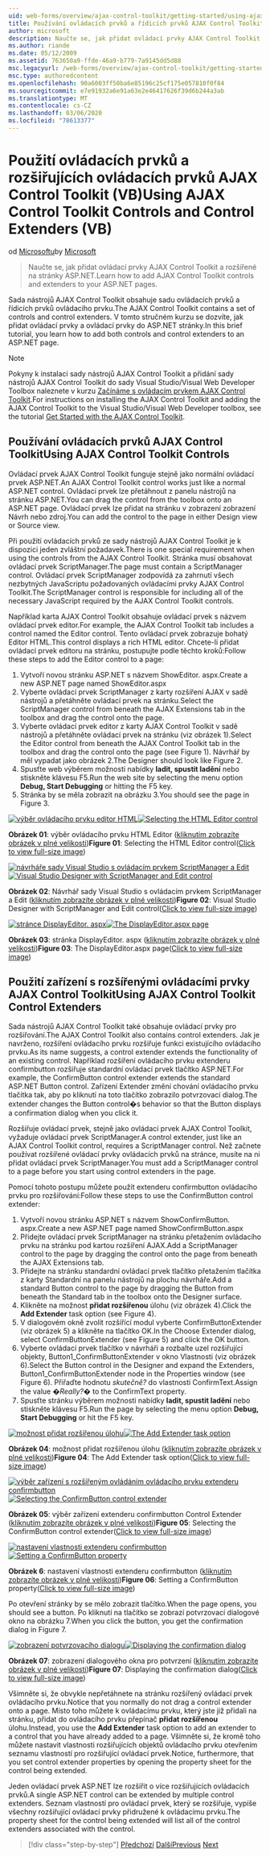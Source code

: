```yaml
---
uid: web-forms/overview/ajax-control-toolkit/getting-started/using-ajax-control-toolkit-controls-and-control-extenders-vb
title: Používání ovládacích prvků a řídicích prvků AJAX Control Toolkit (VB) | Microsoft Docs
author: microsoft
description: Naučte se, jak přidat ovládací prvky AJAX Control Toolkit a rozšířené na stránky ASP.NET.
ms.author: riande
ms.date: 05/12/2009
ms.assetid: 763650a9-ffde-46a9-b779-7a9145dd5d88
msc.legacyurl: /web-forms/overview/ajax-control-toolkit/getting-started/using-ajax-control-toolkit-controls-and-control-extenders-vb
msc.type: authoredcontent
ms.openlocfilehash: 90a6003ff50ba6e85196c25cf175e057810f0f84
ms.sourcegitcommit: e7e91932a6e91a63e2e46417626f39d6b244a3ab
ms.translationtype: MT
ms.contentlocale: cs-CZ
ms.lasthandoff: 03/06/2020
ms.locfileid: "78613377"
---
```

# <a name="using-ajax-control-toolkit-controls-and-control-extenders-vb"></a><span data-ttu-id="80229-103">Použití ovládacích prvků a rozšiřujících ovládacích prvků AJAX Control Toolkit (VB)</span><span class="sxs-lookup"><span data-stu-id="80229-103">Using AJAX Control Toolkit Controls and Control Extenders (VB)</span></span>

<span data-ttu-id="80229-104">od [Microsoftu](https://github.com/microsoft)</span><span class="sxs-lookup"><span data-stu-id="80229-104">by [Microsoft](https://github.com/microsoft)</span></span>

> <span data-ttu-id="80229-105">Naučte se, jak přidat ovládací prvky AJAX Control Toolkit a rozšířené na stránky ASP.NET.</span><span class="sxs-lookup"><span data-stu-id="80229-105">Learn how to add AJAX Control Toolkit controls and extenders to your ASP.NET pages.</span></span>

<span data-ttu-id="80229-106">Sada nástrojů AJAX Control Toolkit obsahuje sadu ovládacích prvků a řídicích prvků ovládacího prvku.</span><span class="sxs-lookup"><span data-stu-id="80229-106">The AJAX Control Toolkit contains a set of controls and control extenders.</span></span> <span data-ttu-id="80229-107">V tomto stručném kurzu se dozvíte, jak přidat ovládací prvky a ovládací prvky do ASP.NET stránky.</span><span class="sxs-lookup"><span data-stu-id="80229-107">In this brief tutorial, you learn how to add both controls and control extenders to an ASP.NET page.</span></span>

> [!NOTE] 
> 
> <span data-ttu-id="80229-108">Pokyny k instalaci sady nástrojů AJAX Control Toolkit a přidání sady nástrojů AJAX Control Toolkit do sady Visual Studio/Visual Web Developer Toolbox naleznete v kurzu [Začínáme s ovládacím prvkem AJAX Control Toolkit](get-started-with-the-ajax-control-toolkit-vb.md).</span><span class="sxs-lookup"><span data-stu-id="80229-108">For instructions on installing the AJAX Control Toolkit and adding the AJAX Control Toolkit to the Visual Studio/Visual Web Developer toolbox, see the tutorial [Get Started with the AJAX Control Toolkit](get-started-with-the-ajax-control-toolkit-vb.md).</span></span>

## <a name="using-ajax-control-toolkit-controls"></a><span data-ttu-id="80229-109">Používání ovládacích prvků AJAX Control Toolkit</span><span class="sxs-lookup"><span data-stu-id="80229-109">Using AJAX Control Toolkit Controls</span></span>

<span data-ttu-id="80229-110">Ovládací prvek AJAX Control Toolkit funguje stejně jako normální ovládací prvek ASP.NET.</span><span class="sxs-lookup"><span data-stu-id="80229-110">An AJAX Control Toolkit control works just like a normal ASP.NET control.</span></span> <span data-ttu-id="80229-111">Ovládací prvek lze přetáhnout z panelu nástrojů na stránku ASP.NET.</span><span class="sxs-lookup"><span data-stu-id="80229-111">You can drag the control from the toolbox onto an ASP.NET page.</span></span> <span data-ttu-id="80229-112">Ovládací prvek lze přidat na stránku v zobrazení zobrazení Návrh nebo zdroj.</span><span class="sxs-lookup"><span data-stu-id="80229-112">You can add the control to the page in either Design view or Source view.</span></span>

<span data-ttu-id="80229-113">Při použití ovládacích prvků ze sady nástrojů AJAX Control Toolkit je k dispozici jeden zvláštní požadavek.</span><span class="sxs-lookup"><span data-stu-id="80229-113">There is one special requirement when using the controls from the AJAX Control Toolkit.</span></span> <span data-ttu-id="80229-114">Stránka musí obsahovat ovládací prvek ScriptManager.</span><span class="sxs-lookup"><span data-stu-id="80229-114">The page must contain a ScriptManager control.</span></span> <span data-ttu-id="80229-115">Ovládací prvek ScriptManager zodpovídá za zahrnutí všech nezbytných JavaScriptu požadovaných ovládacími prvky AJAX Control Toolkit.</span><span class="sxs-lookup"><span data-stu-id="80229-115">The ScriptManager control is responsible for including all of the necessary JavaScript required by the AJAX Control Toolkit controls.</span></span>

<span data-ttu-id="80229-116">Například karta AJAX Control Toolkit obsahuje ovládací prvek s názvem ovládací prvek editor.</span><span class="sxs-lookup"><span data-stu-id="80229-116">For example, the AJAX Control Toolkit tab includes a control named the Editor control.</span></span> <span data-ttu-id="80229-117">Tento ovládací prvek zobrazuje bohatý Editor HTML.</span><span class="sxs-lookup"><span data-stu-id="80229-117">This control displays a rich HTML editor.</span></span> <span data-ttu-id="80229-118">Chcete-li přidat ovládací prvek editoru na stránku, postupujte podle těchto kroků:</span><span class="sxs-lookup"><span data-stu-id="80229-118">Follow these steps to add the Editor control to a page:</span></span>

1. <span data-ttu-id="80229-119">Vytvoří novou stránku ASP.NET s názvem ShowEditor. aspx.</span><span class="sxs-lookup"><span data-stu-id="80229-119">Create a new ASP.NET page named ShowEditor.aspx</span></span>
2. <span data-ttu-id="80229-120">Vyberte ovládací prvek ScriptManager z karty rozšíření AJAX v sadě nástrojů a přetáhněte ovládací prvek na stránku.</span><span class="sxs-lookup"><span data-stu-id="80229-120">Select the ScriptManager control from beneath the AJAX Extensions tab in the toolbox and drag the control onto the page.</span></span>
3. <span data-ttu-id="80229-121">Vyberte ovládací prvek editor z karty AJAX Control Toolkit v sadě nástrojů a přetáhněte ovládací prvek na stránku (viz obrázek 1).</span><span class="sxs-lookup"><span data-stu-id="80229-121">Select the Editor control from beneath the AJAX Control Toolkit tab in the toolbox and drag the control onto the page (see Figure 1).</span></span> <span data-ttu-id="80229-122">Návrhář by měl vypadat jako obrázek 2.</span><span class="sxs-lookup"><span data-stu-id="80229-122">The Designer should look like Figure 2.</span></span>
4. <span data-ttu-id="80229-123">Spusťte web výběrem možnosti nabídky **ladit, spustit ladění** nebo stiskněte klávesu F5.</span><span class="sxs-lookup"><span data-stu-id="80229-123">Run the web site by selecting the menu option **Debug, Start Debugging** or hitting the F5 key.</span></span>
5. <span data-ttu-id="80229-124">Stránka by se měla zobrazit na obrázku 3.</span><span class="sxs-lookup"><span data-stu-id="80229-124">You should see the page in Figure 3.</span></span>

<span data-ttu-id="80229-125">[![výběr ovládacího prvku editor HTML](using-ajax-control-toolkit-controls-and-control-extenders-vb/_static/image1.jpg)](using-ajax-control-toolkit-controls-and-control-extenders-vb/_static/image1.png)</span><span class="sxs-lookup"><span data-stu-id="80229-125">[![Selecting the HTML Editor control](using-ajax-control-toolkit-controls-and-control-extenders-vb/_static/image1.jpg)](using-ajax-control-toolkit-controls-and-control-extenders-vb/_static/image1.png)</span></span>

<span data-ttu-id="80229-126">**Obrázek 01**: výběr ovládacího prvku HTML Editor ([kliknutím zobrazíte obrázek v plné velikosti](using-ajax-control-toolkit-controls-and-control-extenders-vb/_static/image2.png))</span><span class="sxs-lookup"><span data-stu-id="80229-126">**Figure 01**: Selecting the HTML Editor control([Click to view full-size image](using-ajax-control-toolkit-controls-and-control-extenders-vb/_static/image2.png))</span></span>

<span data-ttu-id="80229-127">[![návrháře sady Visual Studio s ovládacím prvkem ScriptManager a Edit](using-ajax-control-toolkit-controls-and-control-extenders-vb/_static/image2.jpg)](using-ajax-control-toolkit-controls-and-control-extenders-vb/_static/image3.png)</span><span class="sxs-lookup"><span data-stu-id="80229-127">[![Visual Studio Designer with ScriptManager and Edit control](using-ajax-control-toolkit-controls-and-control-extenders-vb/_static/image2.jpg)](using-ajax-control-toolkit-controls-and-control-extenders-vb/_static/image3.png)</span></span>

<span data-ttu-id="80229-128">**Obrázek 02**: Návrhář sady Visual Studio s ovládacím prvkem ScriptManager a Edit ([kliknutím zobrazíte obrázek v plné velikosti](using-ajax-control-toolkit-controls-and-control-extenders-vb/_static/image4.png))</span><span class="sxs-lookup"><span data-stu-id="80229-128">**Figure 02**: Visual Studio Designer with ScriptManager and Edit control([Click to view full-size image](using-ajax-control-toolkit-controls-and-control-extenders-vb/_static/image4.png))</span></span>

<span data-ttu-id="80229-129">[![stránce DisplayEditor. aspx](using-ajax-control-toolkit-controls-and-control-extenders-vb/_static/image3.jpg)](using-ajax-control-toolkit-controls-and-control-extenders-vb/_static/image5.png)</span><span class="sxs-lookup"><span data-stu-id="80229-129">[![The DisplayEditor.aspx page](using-ajax-control-toolkit-controls-and-control-extenders-vb/_static/image3.jpg)](using-ajax-control-toolkit-controls-and-control-extenders-vb/_static/image5.png)</span></span>

<span data-ttu-id="80229-130">**Obrázek 03**: stránka DisplayEditor. aspx ([kliknutím zobrazíte obrázek v plné velikosti](using-ajax-control-toolkit-controls-and-control-extenders-vb/_static/image6.png))</span><span class="sxs-lookup"><span data-stu-id="80229-130">**Figure 03**: The DisplayEditor.aspx page([Click to view full-size image](using-ajax-control-toolkit-controls-and-control-extenders-vb/_static/image6.png))</span></span>

## <a name="using-ajax-control-toolkit-control-extenders"></a><span data-ttu-id="80229-131">Použití zařízení s rozšířenými ovládacími prvky AJAX Control Toolkit</span><span class="sxs-lookup"><span data-stu-id="80229-131">Using AJAX Control Toolkit Control Extenders</span></span>

<span data-ttu-id="80229-132">Sada nástrojů AJAX Control Toolkit také obsahuje ovládací prvky pro rozšiřování.</span><span class="sxs-lookup"><span data-stu-id="80229-132">The AJAX Control Toolkit also contains control extenders.</span></span> <span data-ttu-id="80229-133">Jak je navrženo, rozšíření ovládacího prvku rozšiřuje funkci existujícího ovládacího prvku.</span><span class="sxs-lookup"><span data-stu-id="80229-133">As its name suggests, a control extender extends the functionality of an existing control.</span></span> <span data-ttu-id="80229-134">Například rozšíření ovládacího prvku extenderu confirmbutton rozšiřuje standardní ovládací prvek tlačítko ASP.NET.</span><span class="sxs-lookup"><span data-stu-id="80229-134">For example, the ConfirmButton control extender extends the standard ASP.NET Button control.</span></span> <span data-ttu-id="80229-135">Zařízení Extender změní chování ovládacího prvku tlačítka tak, aby po kliknutí na toto tlačítko zobrazilo potvrzovací dialog.</span><span class="sxs-lookup"><span data-stu-id="80229-135">The extender changes the Button control�s behavior so that the Button displays a confirmation dialog when you click it.</span></span>

<span data-ttu-id="80229-136">Rozšiřuje ovládací prvek, stejně jako ovládací prvek AJAX Control Toolkit, vyžaduje ovládací prvek ScriptManager.</span><span class="sxs-lookup"><span data-stu-id="80229-136">A control extender, just like an AJAX Control Toolkit control, requires a ScriptManager control.</span></span> <span data-ttu-id="80229-137">Než začnete používat rozšířené ovládací prvky ovládacích prvků na stránce, musíte na ni přidat ovládací prvek ScriptManager.</span><span class="sxs-lookup"><span data-stu-id="80229-137">You must add a ScriptManager control to a page before you start using control extenders in the page.</span></span>

<span data-ttu-id="80229-138">Pomocí tohoto postupu můžete použít extenderu confirmbutton ovládacího prvku pro rozšiřování:</span><span class="sxs-lookup"><span data-stu-id="80229-138">Follow these steps to use the ConfirmButton control extender:</span></span>

1. <span data-ttu-id="80229-139">Vytvoří novou stránku ASP.NET s názvem ShowConfirmButton. aspx.</span><span class="sxs-lookup"><span data-stu-id="80229-139">Create a new ASP.NET page named ShowConfirmButton.aspx</span></span>
2. <span data-ttu-id="80229-140">Přidejte ovládací prvek ScriptManager na stránku přetažením ovládacího prvku na stránku pod kartou rozšíření AJAX.</span><span class="sxs-lookup"><span data-stu-id="80229-140">Add a ScriptManager control to the page by dragging the control onto the page from beneath the AJAX Extensions tab.</span></span>
3. <span data-ttu-id="80229-141">Přidejte na stránku standardní ovládací prvek tlačítko přetažením tlačítka z karty Standardní na panelu nástrojů na plochu návrháře.</span><span class="sxs-lookup"><span data-stu-id="80229-141">Add a standard Button control to the page by dragging the Button from beneath the Standard tab in the toolbox onto the Designer surface.</span></span>
4. <span data-ttu-id="80229-142">Klikněte na možnost **přidat rozšířenou** úlohu (viz obrázek 4).</span><span class="sxs-lookup"><span data-stu-id="80229-142">Click the **Add Extender** task option (see Figure 4).</span></span>
5. <span data-ttu-id="80229-143">V dialogovém okně zvolit rozšířící modul vyberte ConfirmButtonExtender (viz obrázek 5) a klikněte na tlačítko OK.</span><span class="sxs-lookup"><span data-stu-id="80229-143">In the Choose Extender dialog, select ConfirmButtonExtender (see Figure 5) and click the OK button.</span></span>
6. <span data-ttu-id="80229-144">Vyberte ovládací prvek tlačítko v návrháři a rozbalte uzel rozšiřující objekty, Button1\_ConfirmButtonExtender v okno Vlastnosti (viz obrázek 6).</span><span class="sxs-lookup"><span data-stu-id="80229-144">Select the Button control in the Designer and expand the Extenders, Button1\_ConfirmButtonExtender node in the Properties window (see Figure 6).</span></span> <span data-ttu-id="80229-145">Přiřaďte hodnotu *skutečně?* do vlastnosti ConfirmText.</span><span class="sxs-lookup"><span data-stu-id="80229-145">Assign the value *�Really?�* to the ConfirmText property.</span></span>
7. <span data-ttu-id="80229-146">Spusťte stránku výběrem možnosti nabídky **ladit, spustit ladění** nebo stiskněte klávesu F5.</span><span class="sxs-lookup"><span data-stu-id="80229-146">Run the page by selecting the menu option **Debug, Start Debugging** or hit the F5 key.</span></span>

<span data-ttu-id="80229-147">[![možnost přidat rozšířenou úlohu](using-ajax-control-toolkit-controls-and-control-extenders-vb/_static/image4.jpg)](using-ajax-control-toolkit-controls-and-control-extenders-vb/_static/image7.png)</span><span class="sxs-lookup"><span data-stu-id="80229-147">[![The Add Extender task option](using-ajax-control-toolkit-controls-and-control-extenders-vb/_static/image4.jpg)](using-ajax-control-toolkit-controls-and-control-extenders-vb/_static/image7.png)</span></span>

<span data-ttu-id="80229-148">**Obrázek 04**: možnost přidat rozšířenou úlohu ([kliknutím zobrazíte obrázek v plné velikosti](using-ajax-control-toolkit-controls-and-control-extenders-vb/_static/image8.png))</span><span class="sxs-lookup"><span data-stu-id="80229-148">**Figure 04**: The Add Extender task option([Click to view full-size image](using-ajax-control-toolkit-controls-and-control-extenders-vb/_static/image8.png))</span></span>

<span data-ttu-id="80229-149">[![výběr zařízení s rozšířeným ovládáním ovládacího prvku extenderu confirmbutton](using-ajax-control-toolkit-controls-and-control-extenders-vb/_static/image5.jpg)](using-ajax-control-toolkit-controls-and-control-extenders-vb/_static/image9.png)</span><span class="sxs-lookup"><span data-stu-id="80229-149">[![Selecting the ConfirmButton control extender](using-ajax-control-toolkit-controls-and-control-extenders-vb/_static/image5.jpg)](using-ajax-control-toolkit-controls-and-control-extenders-vb/_static/image9.png)</span></span>

<span data-ttu-id="80229-150">**Obrázek 05**: výběr zařízení extenderu confirmbutton Control Extender ([kliknutím zobrazíte obrázek v plné velikosti](using-ajax-control-toolkit-controls-and-control-extenders-vb/_static/image10.png))</span><span class="sxs-lookup"><span data-stu-id="80229-150">**Figure 05**: Selecting the ConfirmButton control extender([Click to view full-size image](using-ajax-control-toolkit-controls-and-control-extenders-vb/_static/image10.png))</span></span>

<span data-ttu-id="80229-151">[![nastavení vlastnosti extenderu confirmbutton](using-ajax-control-toolkit-controls-and-control-extenders-vb/_static/image6.jpg)](using-ajax-control-toolkit-controls-and-control-extenders-vb/_static/image11.png)</span><span class="sxs-lookup"><span data-stu-id="80229-151">[![Setting a ConfirmButton property](using-ajax-control-toolkit-controls-and-control-extenders-vb/_static/image6.jpg)](using-ajax-control-toolkit-controls-and-control-extenders-vb/_static/image11.png)</span></span>

<span data-ttu-id="80229-152">**Obrázek 6**: nastavení vlastnosti extenderu confirmbutton ([kliknutím zobrazíte obrázek v plné velikosti](using-ajax-control-toolkit-controls-and-control-extenders-vb/_static/image12.png))</span><span class="sxs-lookup"><span data-stu-id="80229-152">**Figure 06**: Setting a ConfirmButton property([Click to view full-size image](using-ajax-control-toolkit-controls-and-control-extenders-vb/_static/image12.png))</span></span>

<span data-ttu-id="80229-153">Po otevření stránky by se mělo zobrazit tlačítko.</span><span class="sxs-lookup"><span data-stu-id="80229-153">When the page opens, you should see a button.</span></span> <span data-ttu-id="80229-154">Po kliknutí na tlačítko se zobrazí potvrzovací dialogové okno na obrázku 7.</span><span class="sxs-lookup"><span data-stu-id="80229-154">When you click the button, you get the confirmation dialog in Figure 7.</span></span>

<span data-ttu-id="80229-155">[![zobrazení potvrzovacího dialogu](using-ajax-control-toolkit-controls-and-control-extenders-vb/_static/image7.jpg)](using-ajax-control-toolkit-controls-and-control-extenders-vb/_static/image13.png)</span><span class="sxs-lookup"><span data-stu-id="80229-155">[![Displaying the confirmation dialog](using-ajax-control-toolkit-controls-and-control-extenders-vb/_static/image7.jpg)](using-ajax-control-toolkit-controls-and-control-extenders-vb/_static/image13.png)</span></span>

<span data-ttu-id="80229-156">**Obrázek 07**: zobrazení dialogového okna pro potvrzení ([kliknutím zobrazíte obrázek v plné velikosti](using-ajax-control-toolkit-controls-and-control-extenders-vb/_static/image14.png))</span><span class="sxs-lookup"><span data-stu-id="80229-156">**Figure 07**: Displaying the confirmation dialog([Click to view full-size image](using-ajax-control-toolkit-controls-and-control-extenders-vb/_static/image14.png))</span></span>

<span data-ttu-id="80229-157">Všimněte si, že obvykle nepřetáhnete na stránku rozšířený ovládací prvek ovládacího prvku.</span><span class="sxs-lookup"><span data-stu-id="80229-157">Notice that you normally do not drag a control extender onto a page.</span></span> <span data-ttu-id="80229-158">Místo toho můžete k ovládacímu prvku, který jste již přidali na stránku, přidat do ovládacího prvku přepínač **přidat rozšířenou** úlohu.</span><span class="sxs-lookup"><span data-stu-id="80229-158">Instead, you use the **Add Extender** task option to add an extender to a control that you have already added to a page.</span></span> <span data-ttu-id="80229-159">Všimněte si, že kromě toho můžete nastavit vlastnosti rozšiřujících objektů ovládacího prvku otevřením seznamu vlastností pro rozšiřující ovládací prvek.</span><span class="sxs-lookup"><span data-stu-id="80229-159">Notice, furthermore, that you set control extender properties by opening the property sheet for the control being extended.</span></span>

<span data-ttu-id="80229-160">Jeden ovládací prvek ASP.NET lze rozšířit o více rozšiřujících ovládacích prvků.</span><span class="sxs-lookup"><span data-stu-id="80229-160">A single ASP.NET control can be extended by multiple control extenders.</span></span> <span data-ttu-id="80229-161">Seznam vlastností pro ovládací prvek, který se rozšiřuje, vypíše všechny rozšiřující ovládací prvky přidružené k ovládacímu prvku.</span><span class="sxs-lookup"><span data-stu-id="80229-161">The property sheet for the control being extended will list all of the control extenders associated with the control.</span></span>

> [!div class="step-by-step"]
> <span data-ttu-id="80229-162">[Předchozí](get-started-with-the-ajax-control-toolkit-vb.md)
> [Další](creating-a-custom-ajax-control-toolkit-control-extender-vb.md)</span><span class="sxs-lookup"><span data-stu-id="80229-162">[Previous](get-started-with-the-ajax-control-toolkit-vb.md)
[Next](creating-a-custom-ajax-control-toolkit-control-extender-vb.md)</span></span>
